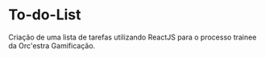 # To-do-List
Criação de uma lista de tarefas utilizando ReactJS para o processo trainee da Orc'estra Gamificação.
